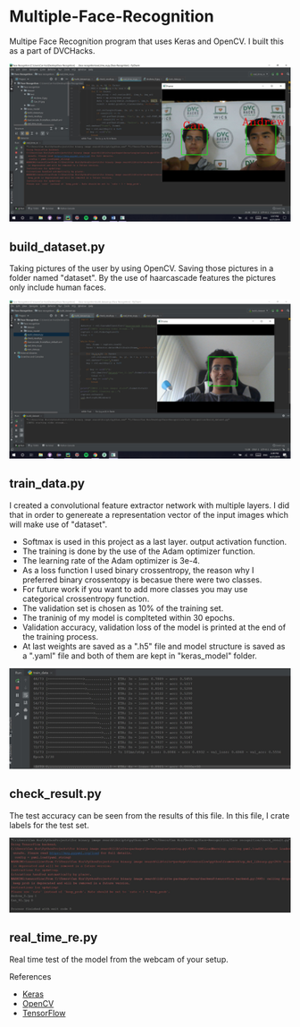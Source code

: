 # Multiple-Face-Recognition

Multipe Face Recognition program that uses Keras and OpenCV. I built this as a part of DVCHacks.

![Testing Image](pictures_for_readme/Test.jpg)

## build_dataset.py

Taking pictures of the user by using OpenCV. Saving those pictures in a folder named "dataset". By the use of haarcascade features the pictures only include human faces.

![Creating a Dataset](pictures_for_readme/Build_Dataset.JPG)

## train_data.py

I created a convolutional feature extractor network with multiple layers. I did that in order to genereate a representation vector of the input images which will make use of "dataset". 
- Softmax is used in this project as a last layer. output activation function. 
- The training is done by the use of the Adam optimizer function. 
- The learning rate of the Adam optimizer is 3e-4. 
- As a loss function I used binary crossentropy, the reason why I preferred binary crossentopy is becasue there were two classes. 
- For future work if you want to add more classes you may use categorical crossentropy function. 
- The validation set is chosen as 10% of the training set.
- The traninig of my model is complteted within 30 epochs. 
- Validation accuracy, validation loss of the model is printed at the end of the training process. 
- At last weights are saved as a ".h5" file and model structure is saved as a ".yaml" file and both of them are kept in "keras_model" folder.  

![Training the Model](pictures_for_readme/Train_Data.JPG)

## check_result.py

The test accuracy can be seen from the results of this file. In this file, I crate labels for the test set.

![Creating a Dataset](pictures_for_readme/Check_Result.JPG)

## real_time_re.py

Real time test of the model from the webcam of your setup.

References
- [Keras](https://keras.io/)
- [OpenCV](https://opencv.org/)
- [TensorFlow](https://www.tensorflow.org/)
